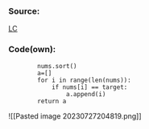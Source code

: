 ### Source:
[LC](https://leetcode.com/problems/find-target-indices-after-sorting-array/description/)

### Code(own):

```
        nums.sort()
        a=[]
        for i in range(len(nums)):
            if nums[i] == target:
                a.append(i)
        return a
```

![[Pasted image 20230727204819.png]]

